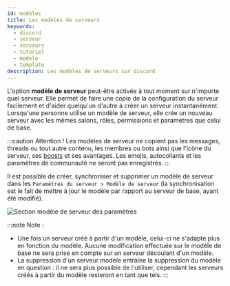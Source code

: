 ```yaml
---
id: modeles
title: Les modèles de serveurs
keywords:
  - discord
  - serveur
  - serveurs
  - tutoriel
  - modele
  - template
description: Les modèles de serveurs sur discord
---
```



L'option **modèle de serveur** peut-être activée à tout moment sur n'importe quel serveur. Elle permet de faire une copie de la configuration du serveur facilement et d'aider quelqu'un d'autre à créer un serveur instantanément. Lorsqu'une personne utilise un modèle de serveur, elle crée un nouveau serveur avec les mêmes salons, rôles, permissions et paramètres que celui de base.


:::caution Attention !
Les modèles de serveur ne copient pas les messages, threads ou tout autre contenu, les membres ou bots ainsi que l'icône du serveur, ses [boosts](https://discord.fr/wiki/nitro-jeux/boost-serveur/boost/) et ses avantages. Les emojis, autocollants et les paramètres de communauté ne seront pas enregistrés.
:::

Il est possible de créer, synchroniser et supprimer un modèle de serveur dans les `Paramètres du serveur > Modèle de serveur` (la synchronisation est le fait de mettre à jour le modèle par rapport au serveur de base, ayant été modifié). 

![Section modèle de serveur des paramètres](https://i.discord.fr/Dch6.png)

:::note Note :
- Une fois un serveur créé à partir d'un modèle, celui-ci ne s'adapte plus en fonction du modèle. Aucune modification effectuée sur le modèle de base ne sera prise en compte sur un serveur découlant d'un modèle.
- La suppression d'un serveur modèle entraîne la suppression du modèle en question : il ne sera plus possible de l'utiliser, cependant les serveurs créés à partir du modèle resteront en tant que tels.
:::
